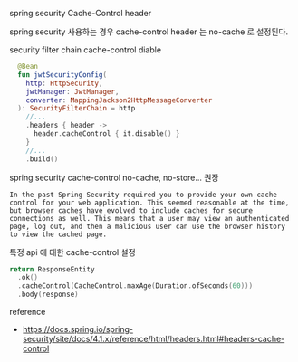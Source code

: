 spring security Cache-Control header

spring security 사용하는 경우 cache-control header 는 no-cache 로 설정된다.

security filter chain cache-control diable
```kt
  @Bean
  fun jwtSecurityConfig(
    http: HttpSecurity,
    jwtManager: JwtManager,
    converter: MappingJackson2HttpMessageConverter
  ): SecurityFilterChain = http
    //...
    .headers { header ->
      header.cacheControl { it.disable() }
    }
    //...
    .build()
```

spring security cache-control no-cache, no-store... 권장
```
In the past Spring Security required you to provide your own cache control for your web application. This seemed reasonable at the time, but browser caches have evolved to include caches for secure connections as well. This means that a user may view an authenticated page, log out, and then a malicious user can use the browser history to view the cached page.
```

특정 api 에 대한 cache-control 설정
```kt
return ResponseEntity
  .ok()
  .cacheControl(CacheControl.maxAge(Duration.ofSeconds(60)))
  .body(response)
```


reference
- https://docs.spring.io/spring-security/site/docs/4.1.x/reference/html/headers.html#headers-cache-control